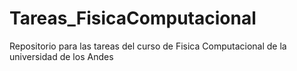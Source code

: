 Tareas_FisicaComputacional
==========================

Repositorio para las tareas del curso de Fisica Computacional de la universidad de los Andes